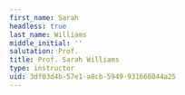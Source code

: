 ```yaml
---
first_name: Sarah
headless: true
last_name: Williams
middle_initial: ''
salutation: Prof.
title: Prof. Sarah Williams
type: instructor
uid: 3df03d4b-57e1-a8cb-5949-931668044a25
---
```

